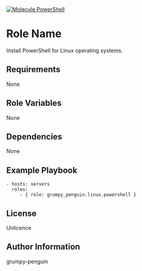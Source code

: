 [![Molecule PowerShell](https://github.com/grumpy-penguin/linux/actions/workflows/powershell_install.yml/badge.svg)](https://github.com/grumpy-penguin/linux/actions/workflows/powershell_install.yml)

Role Name
=========

Install PowerShell for Linux operating systems.

Requirements
------------

None

Role Variables
--------------

None

Dependencies
------------

None

Example Playbook
----------------

    - hosts: servers
      roles:
         - { role: grumpy_penguin.linux.powershell }

License
-------

Unlicence

Author Information
------------------

grumpy-penguin
